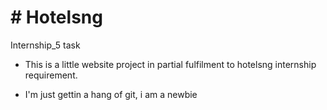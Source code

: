 # # Hotelsng
 Internship_5 task

* This is a little website project in partial fulfilment to hotelsng internship requirement.

* I'm just gettin a hang of git, i am a newbie
